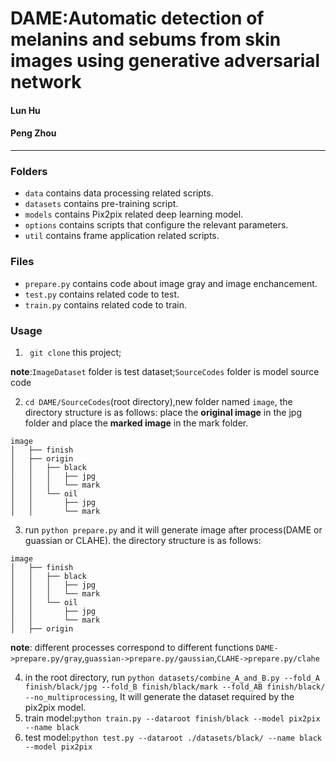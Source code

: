 # DAME:Automatic detection of melanins and sebums from skin images using generative adversarial network
#### Lun Hu
#### Peng Zhou
----
### Folders
* `data` contains data processing related scripts.
* `datasets` contains pre-training script.
* `models` contains Pix2pix related deep learning model.
* `options` contains scripts that configure the relevant parameters.
* `util` contains frame application related scripts.
### Files
* `prepare.py` contains code about image gray and image enchancement.
* `test.py` contains related code to test.
* `train.py` contains related code to train.

### Usage
1. ` git clone` this project;

**note**:`ImageDataset` folder is test dataset;`SourceCodes` folder is model source code

2. `cd DAME/SourceCodes`(root directory),new folder named `image`, the directory structure is as follows:
place the **original image** in the jpg folder and place the **marked image** in the mark folder.
```
image
│   ├── finish
│   ├── origin
│   │   ├── black
│   │   │   ├── jpg
│   │   │   └── mark
│   │   └── oil
│   │       ├── jpg
│   │       └── mark 
```
3. run `python prepare.py` and it will generate image after process(DAME or guassian or CLAHE). the directory structure is as follows:
```
image
│   ├── finish
│   │   ├── black
│   │   │   ├── jpg
│   │   │   └── mark
│   │   └── oil
│   │       ├── jpg
│   │       └── mark
│   ├── origin
```
**note**: different processes correspond to different functions `DAME->prepare.py/gray`,`guassian->prepare.py/gaussian`,`CLAHE->prepare.py/clahe`

4. in the root directory, run `python datasets/combine_A_and_B.py --fold_A finish/black/jpg --fold_B finish/black/mark --fold_AB finish/black/ --no_multiprocessing`, It will generate the dataset required by the pix2pix model.
5. train model:`python train.py --dataroot finish/black --model pix2pix --name black`
6. test model:`python test.py --dataroot ./datasets/black/ --name black --model pix2pix`
